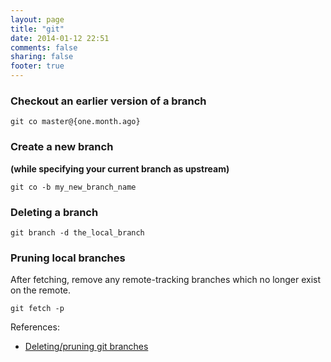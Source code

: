```yaml
---
layout: page
title: "git"
date: 2014-01-12 22:51
comments: false 
sharing: false 
footer: true
---
```


### Checkout an earlier version of a branch
```
git co master@{one.month.ago} 
```

### Create a new branch 
**(while specifying your current branch as upstream)**
```
git co -b my_new_branch_name
```

### Deleting a branch
``` 
git branch -d the_local_branch
```

### Pruning local branches
After fetching, remove any remote-tracking branches which no longer exist on the remote.
```
git fetch -p 
```

References:

- [Deleting/pruning git branches](http://makandracards.com/makandra/621-git-delete-a-branch-local-or-remote)
